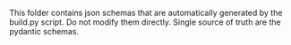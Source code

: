 This folder contains json schemas that are automatically generated by the build.py script.
Do not modify them directly. Single source of truth are the pydantic schemas.